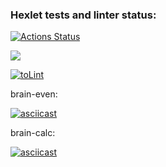 ### Hexlet tests and linter status:

[![Actions Status](https://github.com/Aleksandr-Bondarev/frontend-project-lvl1/workflows/hexlet-check/badge.svg)](https://github.com/Aleksandr-Bondarev/frontend-project-lvl1/actions)

<a href="https://codeclimate.com/github/codeclimate/codeclimate/maintainability"><img src="https://api.codeclimate.com/v1/badges/a99a88d28ad37a79dbf6/maintainability" /></a>

[![toLint](https://github.com/Aleksandr-Bondarev/frontend-project-lvl1/actions/workflows/toLint.yml/badge.svg)](https://github.com/Aleksandr-Bondarev/frontend-project-lvl1/actions/workflows/toLint.yml)

brain-even:

[![asciicast](https://asciinema.org/a/6x9xXUy16ZjgmL2GTPr7Mix6f.svg)](https://asciinema.org/a/6x9xXUy16ZjgmL2GTPr7Mix6f)

brain-calc:

[![asciicast](https://asciinema.org/a/aeLiSxqga1CusNIK1yqLTcMXN.svg)](https://asciinema.org/a/aeLiSxqga1CusNIK1yqLTcMXN)
